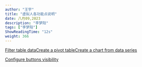 ```yaml
---
author: "王宇"
title: "虚拟人各功能点说明"
date: 八月09,2023
description: "李梦阳"
tags: ["李梦阳"]
ShowReadingTime: "12s"
weight: 366
---
```

[Filter table data](#)[Create a pivot table](#)[Create a chart from data series](#)

[Configure buttons visibility](/users/tfac-settings.action)